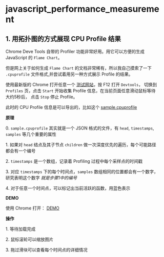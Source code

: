 # javascript_performance_measurement

## 1. 用拓扑图的方式展现 CPU Profile 结果

Chrome Deve Tools 自带的 Profiler 功能非常好用。用它可以方便的生成 JavaScript 的 `Flame Chart`。

但是网上关于如何生成 `Flame Chart` 的文档非常稀有，所以我自己摸索了一下 `.cpuprofile` 文件格式,并尝试着用另一种方式展示 Profile 的结果。

使用最新版的 Chrome 打开任意一个 [测试网站](http://oneapm.com)，按 F12 打开 `Devtools`， 切换到 `Profiles` 页，点击 `Start` 开始收集 Profile 信息，在当前页面任意滑动鼠标等待大约5秒后， 点击 `Stop` 停止 Profile。

此时的 CPU Profile 信息是可以导出的，比如这个 [sample.cpuprofile](https://raw.githubusercontent.com/wyvernnot/javascript_performance_measurement/gh-pages/cpuprofile_topology/sample.cpuprofile)

**原理**

0\. `sample.cpuprofile` 其实就是一个 JSON 格式的文件，有 `head`, `timestamps`, `samples` 等几个重要的属性

1\. 如果对 `head` 结点及其子节点 `children` 做一次深度优先的遍历，每个可能路径都会有一个编号

2\. `timestamps` 是一个数组，记录着 Profiling 过程中每个采样点的时间戳

3\. 对应 `timestamps` 下的每个时间点，`samples` 数组相同的位置都会有一个数字，研究表明这个数字 _就是步骤1中的编号_

4\. 对于任意一个时间点，可以标记出当前活跃的函数，用蓝色表示

**DEMO**

使用 Chrome 打开： [DEMO](http://wyvernnot.github.io/javascript_performance_measurement/cpuprofile_topology/)

**操作**

1\. 等待加载完成

2\. 鼠标滚轮可以缩放图片

3\. 拖过滑块可以查看每个时间点的详细情况
